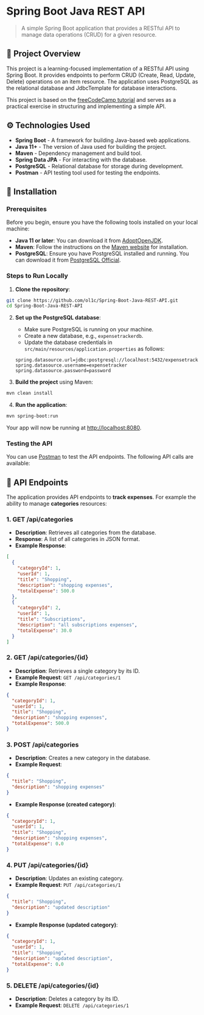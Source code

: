 # Spring Boot Java REST API

> A simple Spring Boot application that provides a RESTful API to manage data operations (CRUD) for a given resource.

## 📜 Project Overview

This project is a learning-focused implementation of a RESTful API using Spring Boot. It provides endpoints to perform CRUD (Create, Read, Update, Delete) operations on an item resource. The application uses PostgreSQL as the relational database and JdbcTemplate for database interactions.

This project is based on the [freeCodeCamp tutorial](https://www.freecodecamp.org/news/use-spring-boot-and-java-to-create-a-rest-api-tutorial/) and serves as a practical exercise in structuring and implementing a simple API.
## ⚙️ Technologies Used

- **Spring Boot** - A framework for building Java-based web applications.
- **Java 11+** - The version of Java used for building the project.
- **Maven** - Dependency management and build tool.
- **Spring Data JPA** - For interacting with the database.
- **PostgreSQL** - Relational database for storage during development.
- **Postman** - API testing tool used for testing the endpoints.

## 🔧 Installation

### Prerequisites

Before you begin, ensure you have the following tools installed on your local machine:

- **Java 11 or later**: You can download it from [AdoptOpenJDK](https://adoptopenjdk.net/).
- **Maven**: Follow the instructions on the [Maven website](https://maven.apache.org/download.cgi) for installation.
- **PostgreSQL**: Ensure you have PostgreSQL installed and running. You can download it from [PostgreSQL Official](https://www.postgresql.org/download/).

### Steps to Run Locally

1. **Clone the repository**:

```bash
git clone https://github.com/ol1c/Spring-Boot-Java-REST-API.git
cd Spring-Boot-Java-REST-API
```

2. **Set up the PostgreSQL database**:

   - Make sure PostgreSQL is running on your machine.
   - Create a new database, e.g., `expensetrackerdb`.
   - Update the database credentials in `src/main/resources/application.properties` as follows:

   ```properties
   spring.datasource.url=jdbc:postgresql://localhost:5432/expensetrackerdb
   spring.datasource.username=expensetracker
   spring.datasource.password=password
   ```

3. **Build the project** using Maven:

```bash
mvn clean install
```

4. **Run the application**:

```bash
mvn spring-boot:run
```

Your app will now be running at [http://localhost:8080](http://localhost:8080).

### Testing the API

You can use [Postman](https://www.postman.com/) to test the API endpoints. The following API calls are available:

## 🚀 API Endpoints

The application provides API endpoints to **track expenses**. For example the ability to manage **categories** resources:

### 1. **GET /api/categories**

- **Description**: Retrieves all categories from the database.
- **Response**: A list of all categories in JSON format.
- **Example Response**:

```json
[
  {
    "categoryId": 1,
    "userId": 1,
    "title": "Shopping",
    "description": "shopping expenses",
    "totalExpense": 500.0
  },
  {
    "categoryId": 2,
    "userId": 1,
    "title": "Subscriptions",
    "description": "all subscriptions expenses",
    "totalExpense": 30.0
  }
]
```

### 2. **GET /api/categories/{id}**

- **Description**: Retrieves a single category by its ID.
- **Example Request**: `GET /api/categories/1`
- **Example Response**:

```json
{
  "categoryId": 1,
  "userId": 1,
  "title": "Shopping",
  "description": "shopping expenses",
  "totalExpense": 500.0
}
```

### 3. **POST /api/categories**

- **Description**: Creates a new category in the database.
- **Example Request**:

```json
{
  "title": "Shopping",
  "description": "shopping expenses"
}
```

- **Example Response (created category)**:

```json
{
  "categoryId": 1,
  "userId": 1,
  "title": "Shopping",
  "description": "shopping expenses",
  "totalExpense": 0.0
}
```

### 4. **PUT /api/categories/{id}**

- **Description**: Updates an existing category.
- **Example Request**: `PUT /api/categories/1`

```json
{
  "title": "Shopping",
  "description": "updated description"
}
```

- **Example Response (updated category)**:

```json
{
  "categoryId": 1,
  "userId": 1,
  "title": "Shopping",
  "description": "updated description",
  "totalExpense": 0.0
}
```

### 5. **DELETE /api/categories/{id}**

- **Description**: Deletes a category by its ID.
- **Example Request**: `DELETE /api/categories/1`
